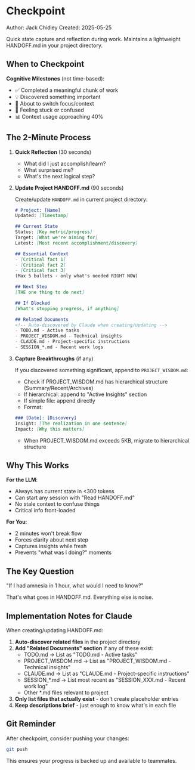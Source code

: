 # Checkpoint
Author: Jack Chidley
Created: 2025-05-25

Quick state capture and reflection during work. Maintains a lightweight HANDOFF.md in your project directory.

## When to Checkpoint

**Cognitive Milestones** (not time-based):
- ✅ Completed a meaningful chunk of work
- 💡 Discovered something important
- 🔄 About to switch focus/context
- 🤔 Feeling stuck or confused
- 📊 Context usage approaching 40%

## The 2-Minute Process

1. **Quick Reflection** (30 seconds)
   - What did I just accomplish/learn?
   - What surprised me?
   - What's the next logical step?

2. **Update Project HANDOFF.md** (90 seconds)
   
   Create/update `HANDOFF.md` in current project directory:
   ```markdown
   # Project: [Name]
   Updated: [Timestamp]
   
   ## Current State
   Status: [Key metric/progress]
   Target: [What we're aiming for]
   Latest: [Most recent accomplishment/discovery]
   
   ## Essential Context
   - [Critical fact 1]
   - [Critical fact 2]
   - [Critical fact 3]
   (Max 5 bullets - only what's needed RIGHT NOW)
   
   ## Next Step
   [THE one thing to do next]
   
   ## If Blocked
   [What's stopping progress, if anything]
   
   ## Related Documents
   <!-- Auto-discovered by Claude when creating/updating -->
   - TODO.md - Active tasks
   - PROJECT_WISDOM.md - Technical insights
   - CLAUDE.md - Project-specific instructions
   - SESSION_*.md - Recent work logs
   ```

3. **Capture Breakthroughs** (if any)
   
   If you discovered something significant, append to `PROJECT_WISDOM.md`:
   - Check if PROJECT_WISDOM.md has hierarchical structure (Summary/Recent/Archives)
   - If hierarchical: append to "Active Insights" section
   - If simple file: append directly
   - Format:
   ```markdown
   ### [Date]: [Discovery]
   Insight: [The realization in one sentence]
   Impact: [Why this matters]
   ```
   - When PROJECT_WISDOM.md exceeds 5KB, migrate to hierarchical structure

## Why This Works

**For the LLM**:
- Always has current state in <300 tokens
- Can start any session with "Read HANDOFF.md"
- No stale context to confuse things
- Critical info front-loaded

**For You**:
- 2 minutes won't break flow
- Forces clarity about next step
- Captures insights while fresh
- Prevents "what was I doing?" moments

## The Key Question

"If I had amnesia in 1 hour, what would I need to know?"

That's what goes in HANDOFF.md. Everything else is noise.

## Implementation Notes for Claude

When creating/updating HANDOFF.md:
1. **Auto-discover related files** in the project directory
2. **Add "Related Documents" section** if any of these exist:
   - TODO.md → List as "TODO.md - Active tasks"
   - PROJECT_WISDOM.md → List as "PROJECT_WISDOM.md - Technical insights"
   - CLAUDE.md → List as "CLAUDE.md - Project-specific instructions"
   - SESSION_*.md → List most recent as "SESSION_XXX.md - Recent work log"
   - Other *.md files relevant to project
3. **Only list files that actually exist** - don't create placeholder entries
4. **Keep descriptions brief** - just enough to know what's in each file

## Git Reminder

After checkpoint, consider pushing your changes:
```bash
git push
```
This ensures your progress is backed up and available to teammates.